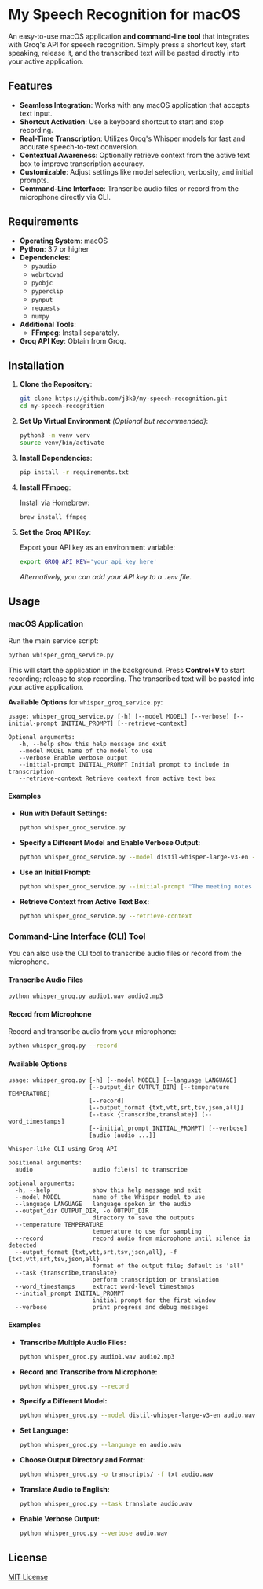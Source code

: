 # My Speech Recognition for macOS

An easy-to-use macOS application **and command-line tool** that integrates with Groq's API for speech recognition. Simply press a shortcut key, start speaking, release it, and the transcribed text will be pasted directly into your active application.

## Features

- **Seamless Integration**: Works with any macOS application that accepts text input.
- **Shortcut Activation**: Use a keyboard shortcut to start and stop recording.
- **Real-Time Transcription**: Utilizes Groq's Whisper models for fast and accurate speech-to-text conversion.
- **Contextual Awareness**: Optionally retrieve context from the active text box to improve transcription accuracy.
- **Customizable**: Adjust settings like model selection, verbosity, and initial prompts.
- **Command-Line Interface**: Transcribe audio files or record from the microphone directly via CLI.

## Requirements

- **Operating System**: macOS
- **Python**: 3.7 or higher
- **Dependencies**:
  - `pyaudio`
  - `webrtcvad`
  - `pyobjc`
  - `pyperclip`
  - `pynput`
  - `requests`
  - `numpy`
- **Additional Tools**:
  - **FFmpeg**: Install separately.
- **Groq API Key**: Obtain from Groq.

## Installation

1. **Clone the Repository**:

   ```bash
   git clone https://github.com/j3k0/my-speech-recognition.git
   cd my-speech-recognition
   ```

2. **Set Up Virtual Environment** *(Optional but recommended)*:

   ```bash
   python3 -m venv venv
   source venv/bin/activate
   ```

3. **Install Dependencies**:

   ```bash
   pip install -r requirements.txt
   ```

4. **Install FFmpeg**:

   Install via Homebrew:

   ```bash
   brew install ffmpeg
   ```

5. **Set the Groq API Key**:

   Export your API key as an environment variable:

   ```bash
   export GROQ_API_KEY='your_api_key_here'
   ```

   *Alternatively, you can add your API key to a `.env` file.*

## Usage

### macOS Application

Run the main service script:

```bash
python whisper_groq_service.py
```

This will start the application in the background. Press **Control+V** to start recording; release to stop recording. The transcribed text will be pasted into your active application.

**Available Options** for `whisper_groq_service.py`:

```text
usage: whisper_groq_service.py [-h] [--model MODEL] [--verbose] [--initial-prompt INITIAL_PROMPT] [--retrieve-context]

Optional arguments:
   -h, --help show this help message and exit
   --model MODEL Name of the model to use
   --verbose Enable verbose output
   --initial-prompt INITIAL_PROMPT Initial prompt to include in transcription
   --retrieve-context Retrieve context from active text box
```

#### Examples

- **Run with Default Settings:**

  ```bash
  python whisper_groq_service.py
  ```

- **Specify a Different Model and Enable Verbose Output:**

  ```bash
  python whisper_groq_service.py --model distil-whisper-large-v3-en --verbose
  ```

- **Use an Initial Prompt:**

  ```bash
  python whisper_groq_service.py --initial-prompt "The meeting notes are as follows:"
  ```

- **Retrieve Context from Active Text Box:**

  ```bash
  python whisper_groq_service.py --retrieve-context
  ```

### Command-Line Interface (CLI) Tool

You can also use the CLI tool to transcribe audio files or record from the microphone.

#### Transcribe Audio Files

```bash
python whisper_groq.py audio1.wav audio2.mp3
```

#### Record from Microphone

Record and transcribe audio from your microphone:

```bash
python whisper_groq.py --record
```

#### Available Options

```text
usage: whisper_groq.py [-h] [--model MODEL] [--language LANGUAGE]
                       [--output_dir OUTPUT_DIR] [--temperature TEMPERATURE]
                       [--record]
                       [--output_format {txt,vtt,srt,tsv,json,all}]
                       [--task {transcribe,translate}] [--word_timestamps]
                       [--initial_prompt INITIAL_PROMPT] [--verbose]
                       [audio [audio ...]]

Whisper-like CLI using Groq API

positional arguments:
  audio                 audio file(s) to transcribe

optional arguments:
  -h, --help            show this help message and exit
  --model MODEL         name of the Whisper model to use
  --language LANGUAGE   language spoken in the audio
  --output_dir OUTPUT_DIR, -o OUTPUT_DIR
                        directory to save the outputs
  --temperature TEMPERATURE
                        temperature to use for sampling
  --record              record audio from microphone until silence is detected
  --output_format {txt,vtt,srt,tsv,json,all}, -f {txt,vtt,srt,tsv,json,all}
                        format of the output file; default is 'all'
  --task {transcribe,translate}
                        perform transcription or translation
  --word_timestamps     extract word-level timestamps
  --initial_prompt INITIAL_PROMPT
                        initial prompt for the first window
  --verbose             print progress and debug messages
```

#### Examples

- **Transcribe Multiple Audio Files:**

  ```bash
  python whisper_groq.py audio1.wav audio2.mp3
  ```

- **Record and Transcribe from Microphone:**

  ```bash
  python whisper_groq.py --record
  ```

- **Specify a Different Model:**

  ```bash
  python whisper_groq.py --model distil-whisper-large-v3-en audio.wav
  ```

- **Set Language:**

  ```bash
  python whisper_groq.py --language en audio.wav
  ```

- **Choose Output Directory and Format:**

  ```bash
  python whisper_groq.py -o transcripts/ -f txt audio.wav
  ```

- **Translate Audio to English:**

  ```bash
  python whisper_groq.py --task translate audio.wav
  ```

- **Enable Verbose Output:**

  ```bash
  python whisper_groq.py --verbose audio.wav
  ```

## License

[MIT License](LICENSE)